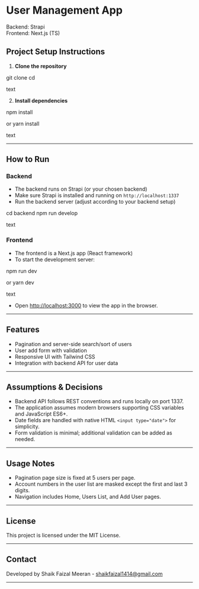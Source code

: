 ﻿# User Management App

Backend: Strapi  
Frontend: Next.js (TS)


## Project Setup Instructions

1. **Clone the repository**

git clone <your-repo-url>
cd <your-project-folder>

text

2. **Install dependencies**

npm install

or
yarn install

text

---

## How to Run

### Backend

- The backend runs on Strapi (or your chosen backend)
- Make sure Strapi is installed and running on `http://localhost:1337`
- Run the backend server (adjust according to your backend setup)

cd backend
npm run develop

text

### Frontend

- The frontend is a Next.js app (React framework)
- To start the development server:

npm run dev

or
yarn dev

text

- Open [http://localhost:3000](http://localhost:3000) to view the app in the browser.

---

## Features
 
- Pagination and server-side search/sort of users  
- User add form with validation  
- Responsive UI with Tailwind CSS  
- Integration with backend API for user data  

---

## Assumptions & Decisions

- Backend API follows REST conventions and runs locally on port 1337.
- The application assumes modern browsers supporting CSS variables and JavaScript ES6+.
- Date fields are handled with native HTML `<input type="date">` for simplicity.
- Form validation is minimal; additional validation can be added as needed.

---

## Usage Notes

- Pagination page size is fixed at 5 users per page.
- Account numbers in the user list are masked except the first and last 3 digits.
- Navigation includes Home, Users List, and Add User pages.

---

## License

This project is licensed under the MIT License.

---

## Contact

Developed by Shaik Faizal Meeran - shaikfaizal1414@gmail.com

---
